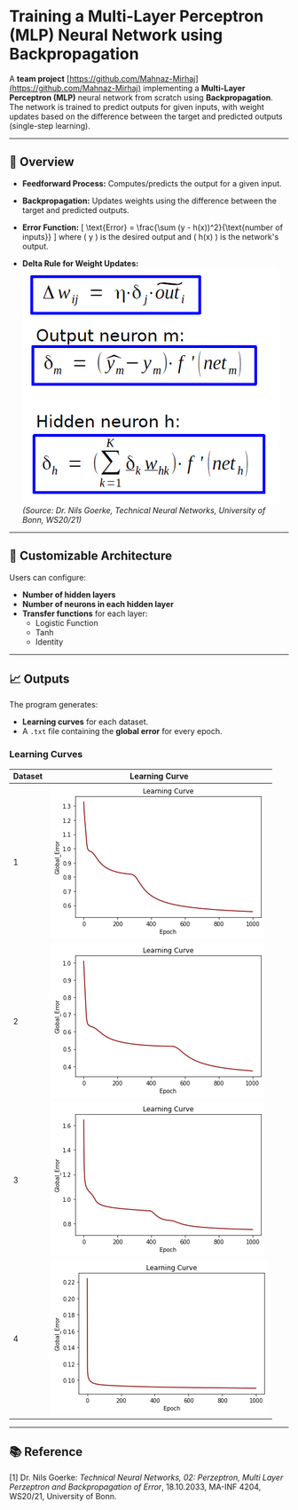 # Training a Multi-Layer Perceptron (MLP) Neural Network using Backpropagation

A **team project** [https://github.com/Mahnaz-Mirhaj](https://github.com/Mahnaz-Mirhaj) implementing a **Multi-Layer Perceptron (MLP)** neural network from scratch using **Backpropagation**. The network is trained to predict outputs for given inputs, with weight updates based on the difference between the target and predicted outputs (single-step learning).

---

## 📌 Overview
- **Feedforward Process:** Computes/predicts the output for a given input.
- **Backpropagation:** Updates weights using the difference between the target and predicted outputs.
- **Error Function:**
  \[
  \text{Error} = \frac{\sum (y - h(x))^2}{\text{number of inputs}}
  \]
  where \( y \) is the desired output and \( h(x) \) is the network's output.

- **Delta Rule for Weight Updates:**
  ![Delta Rule](reports/delta_rule.png)
  *(Source: Dr. Nils Goerke, Technical Neural Networks, University of Bonn, WS20/21)*

---

## 🔧 Customizable Architecture
Users can configure:
- **Number of hidden layers**
- **Number of neurons in each hidden layer**
- **Transfer functions** for each layer:
  - Logistic Function
  - Tanh
  - Identity

---

## 📈 Outputs
The program generates:
- **Learning curves** for each dataset.
- A `.txt` file containing the **global error** for every epoch.

### Learning Curves
| Dataset | Learning Curve |
|---------|----------------|
| 1       | ![Dataset 1](reports/1.png) |
| 2       | ![Dataset 2](reports/2.png) |
| 3       | ![Dataset 3](reports/3.png) |
| 4       | ![Dataset 4](reports/4.png) |

---

## 📚 Reference
[1] Dr. Nils Goerke: *Technical Neural Networks, 02: Perzeptron, Multi Layer Perzeptron and Backpropagation of Error*, 18.10.2033, MA-INF 4204, WS20/21, University of Bonn.
